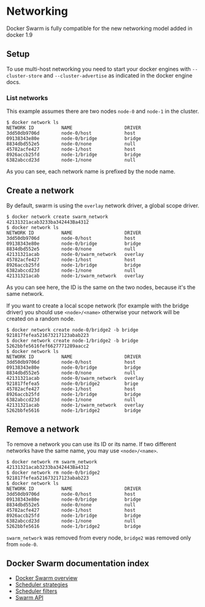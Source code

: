 <!--[metadata]>
+++
title = "Docker Swarm Networking"
description = "Swarm Networking"
keywords = ["docker, swarm, clustering,  networking"]
[menu.main]
parent="smn_workw_swarm"
weight=4
+++
<![end-metadata]-->

# Networking

Docker Swarm is fully compatible for the new networking model added in docker 1.9

## Setup

To use multi-host networking you need to start your docker engines with
`--cluster-store` and `--cluster-advertise` as indicated in the docker
engine docs.

### List networks

This example assumes there are two nodes `node-0` and `node-1` in the cluster.

    $ docker network ls
    NETWORK ID          NAME                   DRIVER
    3dd50db9706d        node-0/host            host
    09138343e80e        node-0/bridge          bridge
    8834dbd552e5        node-0/none            null
    45782acfe427        node-1/host            host
    8926accb25fd        node-1/bridge          bridge
    6382abccd23d        node-1/none            null

As you can see, each network name is prefixed by the node name.

## Create a network

By default, swarm is using the `overlay` network driver, a global
scope driver.

    $ docker network create swarm_network
    42131321acab3233ba342443Ba4312
    $ docker network ls
    NETWORK ID          NAME                   DRIVER
    3dd50db9706d        node-0/host            host
    09138343e80e        node-0/bridge          bridge
    8834dbd552e5        node-0/none            null
    42131321acab        node-0/swarm_network   overlay
    45782acfe427        node-1/host            host
    8926accb25fd        node-1/bridge          bridge
    6382abccd23d        node-1/none            null
    42131321acab        node-1/swarm_network   overlay

As you can see here, the ID is the same on the two nodes, because it's the same
network.

If you want to create a local scope network (for example with the bridge
driver) you should use `<node>/<name>` otherwise your network will be created on a
random node.

    $ docker network create node-0/bridge2 -b bridge
    921817fefea521673217123abab223
    $ docker network create node-1/bridge2 -b bridge
    5262bbfe5616fef6627771289aacc2
    $ docker network ls
    NETWORK ID          NAME                   DRIVER
    3dd50db9706d        node-0/host            host
    09138343e80e        node-0/bridge          bridge
    8834dbd552e5        node-0/none            null
    42131321acab        node-0/swarm_network   overlay
    921817fefea5        node-0/bridge2         brige
    45782acfe427        node-1/host            host
    8926accb25fd        node-1/bridge          bridge
    6382abccd23d        node-1/none            null
    42131321acab        node-1/swarm_network   overlay
    5262bbfe5616        node-1/bridge2         bridge

## Remove a network

To remove a network you can use its ID or its name.
If two different networks have the same name, you may use `<node>/<name>`.

    $ docker network rm swarm_network
    42131321acab3233ba342443Ba4312
    $ docker network rm node-0/bridge2
    921817fefea521673217123abab223
    $ docker network ls
    NETWORK ID          NAME                   DRIVER
    3dd50db9706d        node-0/host            host
    09138343e80e        node-0/bridge          bridge
    8834dbd552e5        node-0/none            null
    45782acfe427        node-1/host            host
    8926accb25fd        node-1/bridge          bridge
    6382abccd23d        node-1/none            null
    5262bbfe5616        node-1/bridge2         bridge

`swarm_network` was removed from every node, `bridge2` was removed only
from `node-0`.

## Docker Swarm documentation index

- [Docker Swarm overview](index.md)
- [Scheduler strategies](scheduler/strategy.md)
- [Scheduler filters](scheduler/filter.md)
- [Swarm API](api/swarm-api.md)
